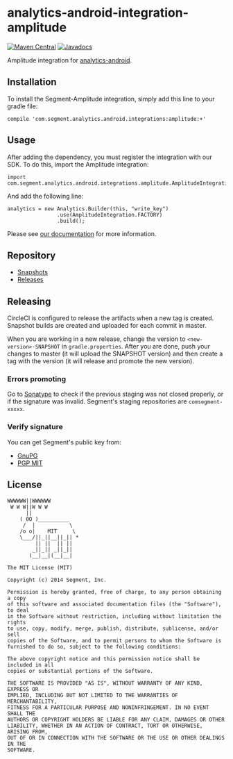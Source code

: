 analytics-android-integration-amplitude
=======================================

[![Maven Central](https://maven-badges.herokuapp.com/maven-central/com.segment.analytics.android.integrations/amplitude/badge.svg)](https://maven-badges.herokuapp.com/maven-central/com.segment.analytics.android.integrations/amplitude)
[![Javadocs](http://javadoc-badge.appspot.com/com.segment.analytics.android.integrations/amplitude.svg?label=javadoc)](http://javadoc-badge.appspot.com/com.segment.analytics.android.integrations/amplitude)

Amplitude integration for [analytics-android](https://github.com/segmentio/analytics-android).

## Installation

To install the Segment-Amplitude integration, simply add this line to your gradle file:

```
compile 'com.segment.analytics.android.integrations:amplitude:+'
```

## Usage

After adding the dependency, you must register the integration with our SDK.  To do this, import the Amplitude integration:


```
import com.segment.analytics.android.integrations.amplitude.AmplitudeIntegration;

```

And add the following line:

```
analytics = new Analytics.Builder(this, "write_key")
                .use(AmplitudeIntegration.FACTORY)
                .build();
```

Please see [our documentation](https://segment.com/docs/integrations/amplitude/) for more information.

## Repository
- [Snapshots](https://oss.sonatype.org/content/repositories/snapshots/com/segment/analytics/android/integrations/amplitude/)
- [Releases](https://oss.sonatype.org/content/repositories/releases/com/segment/analytics/android/integrations/amplitude/)

## Releasing
CircleCI is configured to release the artifacts when a new tag is created. Snapshot builds are created and uploaded
for each commit in master.

When you are working in a new release, change the version to `<new-version>-SNAPSHOT` in `gradle.properties`. After you
are done, push your changes to master (it will upload the SNAPSHOT version) and then create a tag with the version (it
will release and promote the new version).

### Errors promoting
Go to [Sonatype](https://oss.sonatype.org/#stagingRepositories) to check if the previous staging was not closed
properly, or if the signature was invalid. Segment's staging repositories are `comsegment-xxxxx`.

### Verify signature
You can get Segment's public key from:
- [GnuPG](http://keys.gnupg.net:11371/pks/lookup?search=tools%2Bandroid%40segment.com&fingerprint=on&op=index)
- [PGP MIT](http://pgp.mit.edu/pks/lookup?search=tools%2Bandroid%40segment.com&op=index)

## License

```
WWWWWW||WWWWWW
 W W W||W W W
      ||
    ( OO )__________
     /  |           \
    /o o|    MIT     \
    \___/||_||__||_|| *
         || ||  || ||
        _||_|| _||_||
       (__|__|(__|__|

The MIT License (MIT)

Copyright (c) 2014 Segment, Inc.

Permission is hereby granted, free of charge, to any person obtaining a copy
of this software and associated documentation files (the "Software"), to deal
in the Software without restriction, including without limitation the rights
to use, copy, modify, merge, publish, distribute, sublicense, and/or sell
copies of the Software, and to permit persons to whom the Software is
furnished to do so, subject to the following conditions:

The above copyright notice and this permission notice shall be included in all
copies or substantial portions of the Software.

THE SOFTWARE IS PROVIDED "AS IS", WITHOUT WARRANTY OF ANY KIND, EXPRESS OR
IMPLIED, INCLUDING BUT NOT LIMITED TO THE WARRANTIES OF MERCHANTABILITY,
FITNESS FOR A PARTICULAR PURPOSE AND NONINFRINGEMENT. IN NO EVENT SHALL THE
AUTHORS OR COPYRIGHT HOLDERS BE LIABLE FOR ANY CLAIM, DAMAGES OR OTHER
LIABILITY, WHETHER IN AN ACTION OF CONTRACT, TORT OR OTHERWISE, ARISING FROM,
OUT OF OR IN CONNECTION WITH THE SOFTWARE OR THE USE OR OTHER DEALINGS IN THE
SOFTWARE.
```


